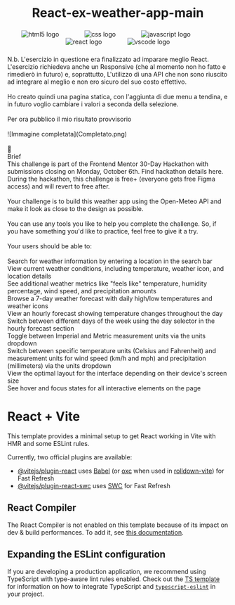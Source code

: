 <h1 align="center">React-ex-weather-app-main</h1>

###

<div align="center">
  <img src="https://cdn.jsdelivr.net/gh/devicons/devicon/icons/html5/html5-original.svg" height="40" alt="html5 logo"  />
  <img width="50" />
  <img src="https://cdn.jsdelivr.net/gh/devicons/devicon/icons/css3/css3-original.svg" height="40" alt="css logo"  />
  <img width="50" />
  <img src="https://cdn.jsdelivr.net/gh/devicons/devicon/icons/javascript/javascript-original.svg" height="40" alt="javascript logo"  />
  <img width="50" />
  <img src="https://cdn.jsdelivr.net/gh/devicons/devicon/icons/react/react-original.svg" height="40" alt="react logo"  />
  <img width="50" />
  <img src="https://cdn.jsdelivr.net/gh/devicons/devicon/icons/vscode/vscode-original.svg" height="40" alt="vscode logo"  />
</div>

###

<p align="left">N.b. L'esercizio in questione era finalizzato ad imparare meglio React. <br>L'esercizio richiedeva anche un Responsive (che al momento non ho fatto e rimedierò in futuro) e, soprattutto, L'utilizzo di una API che non sono riuscito ad integrare al meglio e non ero sicuro del suo costo effettivo. <br><br>Ho creato quindi una pagina statica, con l'aggiunta di due menu a tendina, e in futuro voglio cambiare i valori a seconda della selezione. <br><br>Per ora pubblico il mio risultato provvisorio<br><br>![Immagine completata](Completato.png)<br><br>📝<br>Brief<br>This challenge is part of the Frontend Mentor 30-Day Hackathon with submissions closing on Monday, October 6th. Find hackathon details here. During the hackathon, this challenge is free+ (everyone gets free Figma access) and will revert to free after.<br><br>Your challenge is to build this weather app using the Open-Meteo API and make it look as close to the design as possible.<br><br>You can use any tools you like to help you complete the challenge. So, if you have something you'd like to practice, feel free to give it a try.<br><br>Your users should be able to:<br><br>Search for weather information by entering a location in the search bar<br>View current weather conditions, including temperature, weather icon, and location details<br>See additional weather metrics like "feels like" temperature, humidity percentage, wind speed, and precipitation amounts<br>Browse a 7-day weather forecast with daily high/low temperatures and weather icons<br>View an hourly forecast showing temperature changes throughout the day<br>Switch between different days of the week using the day selector in the hourly forecast section<br>Toggle between Imperial and Metric measurement units via the units dropdown<br>Switch between specific temperature units (Celsius and Fahrenheit) and measurement units for wind speed (km/h and mph) and precipitation (millimeters) via the units dropdown<br>View the optimal layout for the interface depending on their device's screen size<br>See hover and focus states for all interactive elements on the page</p>

###

# React + Vite

This template provides a minimal setup to get React working in Vite with HMR and some ESLint rules.

Currently, two official plugins are available:

- [@vitejs/plugin-react](https://github.com/vitejs/vite-plugin-react/blob/main/packages/plugin-react) uses [Babel](https://babeljs.io/) (or [oxc](https://oxc.rs) when used in [rolldown-vite](https://vite.dev/guide/rolldown)) for Fast Refresh
- [@vitejs/plugin-react-swc](https://github.com/vitejs/vite-plugin-react/blob/main/packages/plugin-react-swc) uses [SWC](https://swc.rs/) for Fast Refresh

## React Compiler

The React Compiler is not enabled on this template because of its impact on dev & build performances. To add it, see [this documentation](https://react.dev/learn/react-compiler/installation).

## Expanding the ESLint configuration

If you are developing a production application, we recommend using TypeScript with type-aware lint rules enabled. Check out the [TS template](https://github.com/vitejs/vite/tree/main/packages/create-vite/template-react-ts) for information on how to integrate TypeScript and [`typescript-eslint`](https://typescript-eslint.io) in your project.
